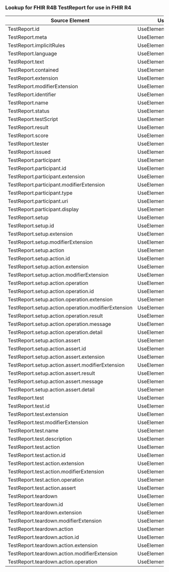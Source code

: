 ### Lookup for FHIR R4B TestReport for use in FHIR R4

| Source Element | Usage | Target |
| -------------- | ----- | ------ |
| TestReport.id | UseElementSameName | TestReport.id |
| TestReport.meta | UseElementSameName | TestReport.meta |
| TestReport.implicitRules | UseElementSameName | TestReport.implicitRules |
| TestReport.language | UseElementSameName | TestReport.language |
| TestReport.text | UseElementSameName | TestReport.text |
| TestReport.contained | UseElementSameName | TestReport.contained |
| TestReport.extension | UseElementSameName | TestReport.extension |
| TestReport.modifierExtension | UseElementSameName | TestReport.modifierExtension |
| TestReport.identifier | UseElementSameName | TestReport.identifier |
| TestReport.name | UseElementSameName | TestReport.name |
| TestReport.status | UseElementSameName | TestReport.status |
| TestReport.testScript | UseElementSameName | TestReport.testScript |
| TestReport.result | UseElementSameName | TestReport.result |
| TestReport.score | UseElementSameName | TestReport.score |
| TestReport.tester | UseElementSameName | TestReport.tester |
| TestReport.issued | UseElementSameName | TestReport.issued |
| TestReport.participant | UseElementSameName | TestReport.participant |
| TestReport.participant.id | UseElementSameName | TestReport.participant.id |
| TestReport.participant.extension | UseElementSameName | TestReport.participant.extension |
| TestReport.participant.modifierExtension | UseElementSameName | TestReport.participant.modifierExtension |
| TestReport.participant.type | UseElementSameName | TestReport.participant.type |
| TestReport.participant.uri | UseElementSameName | TestReport.participant.uri |
| TestReport.participant.display | UseElementSameName | TestReport.participant.display |
| TestReport.setup | UseElementSameName | TestReport.setup |
| TestReport.setup.id | UseElementSameName | TestReport.setup.id |
| TestReport.setup.extension | UseElementSameName | TestReport.setup.extension |
| TestReport.setup.modifierExtension | UseElementSameName | TestReport.setup.modifierExtension |
| TestReport.setup.action | UseElementSameName | TestReport.setup.action |
| TestReport.setup.action.id | UseElementSameName | TestReport.setup.action.id |
| TestReport.setup.action.extension | UseElementSameName | TestReport.setup.action.extension |
| TestReport.setup.action.modifierExtension | UseElementSameName | TestReport.setup.action.modifierExtension |
| TestReport.setup.action.operation | UseElementSameName | TestReport.setup.action.operation |
| TestReport.setup.action.operation.id | UseElementSameName | TestReport.setup.action.operation.id |
| TestReport.setup.action.operation.extension | UseElementSameName | TestReport.setup.action.operation.extension |
| TestReport.setup.action.operation.modifierExtension | UseElementSameName | TestReport.setup.action.operation.modifierExtension |
| TestReport.setup.action.operation.result | UseElementSameName | TestReport.setup.action.operation.result |
| TestReport.setup.action.operation.message | UseElementSameName | TestReport.setup.action.operation.message |
| TestReport.setup.action.operation.detail | UseElementSameName | TestReport.setup.action.operation.detail |
| TestReport.setup.action.assert | UseElementSameName | TestReport.setup.action.assert |
| TestReport.setup.action.assert.id | UseElementSameName | TestReport.setup.action.assert.id |
| TestReport.setup.action.assert.extension | UseElementSameName | TestReport.setup.action.assert.extension |
| TestReport.setup.action.assert.modifierExtension | UseElementSameName | TestReport.setup.action.assert.modifierExtension |
| TestReport.setup.action.assert.result | UseElementSameName | TestReport.setup.action.assert.result |
| TestReport.setup.action.assert.message | UseElementSameName | TestReport.setup.action.assert.message |
| TestReport.setup.action.assert.detail | UseElementSameName | TestReport.setup.action.assert.detail |
| TestReport.test | UseElementSameName | TestReport.test |
| TestReport.test.id | UseElementSameName | TestReport.test.id |
| TestReport.test.extension | UseElementSameName | TestReport.test.extension |
| TestReport.test.modifierExtension | UseElementSameName | TestReport.test.modifierExtension |
| TestReport.test.name | UseElementSameName | TestReport.test.name |
| TestReport.test.description | UseElementSameName | TestReport.test.description |
| TestReport.test.action | UseElementSameName | TestReport.test.action |
| TestReport.test.action.id | UseElementSameName | TestReport.test.action.id |
| TestReport.test.action.extension | UseElementSameName | TestReport.test.action.extension |
| TestReport.test.action.modifierExtension | UseElementSameName | TestReport.test.action.modifierExtension |
| TestReport.test.action.operation | UseElementSameName | TestReport.test.action.operation |
| TestReport.test.action.assert | UseElementSameName | TestReport.test.action.assert |
| TestReport.teardown | UseElementSameName | TestReport.teardown |
| TestReport.teardown.id | UseElementSameName | TestReport.teardown.id |
| TestReport.teardown.extension | UseElementSameName | TestReport.teardown.extension |
| TestReport.teardown.modifierExtension | UseElementSameName | TestReport.teardown.modifierExtension |
| TestReport.teardown.action | UseElementSameName | TestReport.teardown.action |
| TestReport.teardown.action.id | UseElementSameName | TestReport.teardown.action.id |
| TestReport.teardown.action.extension | UseElementSameName | TestReport.teardown.action.extension |
| TestReport.teardown.action.modifierExtension | UseElementSameName | TestReport.teardown.action.modifierExtension |
| TestReport.teardown.action.operation | UseElementSameName | TestReport.teardown.action.operation |
